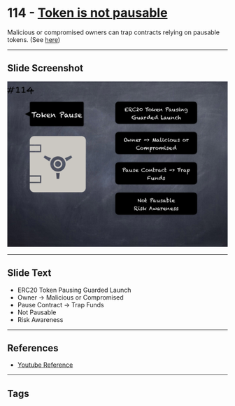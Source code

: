 # 114 - [Token is not pausable](Token%20is%20not%20pausable.md)
Malicious or compromised owners can trap contracts relying on pausable tokens. (See [here](https://github.com/crytic/building-secure-contracts/blob/master/development-guidelines/token_integration.md#owner-privileges))
___
## Slide Screenshot
![0114.png](../../images/5.Pitfalls%20and%20Best%20Practices%20201/114.png)
___
## Slide Text
- ERC20 Token Pausing Guarded Launch
- Owner -> Malicious or Compromised
- Pause Contract -> Trap Funds
- Not Pausable
- Risk Awareness
___
## References
- [Youtube Reference](https://youtu.be/WGM1SF8twmw?t=931)
___
## Tags
